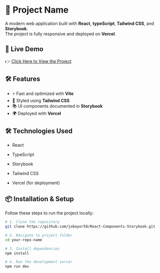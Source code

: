 # 📖 Project Name

A modern web application built with **React**, **typeScript**, **Tailwind CSS**, and **Storybook**.  
The project is fully responsive and deployed on **Vercel**.


## 🚀 Live Demo
👉 [Click Here to View the Project](https://react-components-storybook-kappa.vercel.app/?path=/story/components-datatable--default)


## 🛠️ Features
- ⚡ Fast and optimized with **Vite**
- 🎨 Styled using **Tailwind CSS**
- 📚 UI components documented in **Storybook**
- 🌍 Deployed with **Vercel**

## 🛠️ Technologies Used
- React

- TypeScript

- Storybook

- Tailwind CSS 

- Vercel (for deployment)

## 📦 Installation & Setup

Follow these steps to run the project locally:

```bash
# 1. Clone the repository
git clone https://github.com/jobayer58/React-Components-Storybook.git

# 2. Navigate to project folder
cd your-repo-name

# 3. Install dependencies
npm install

# 4. Run the development server
npm run dev
